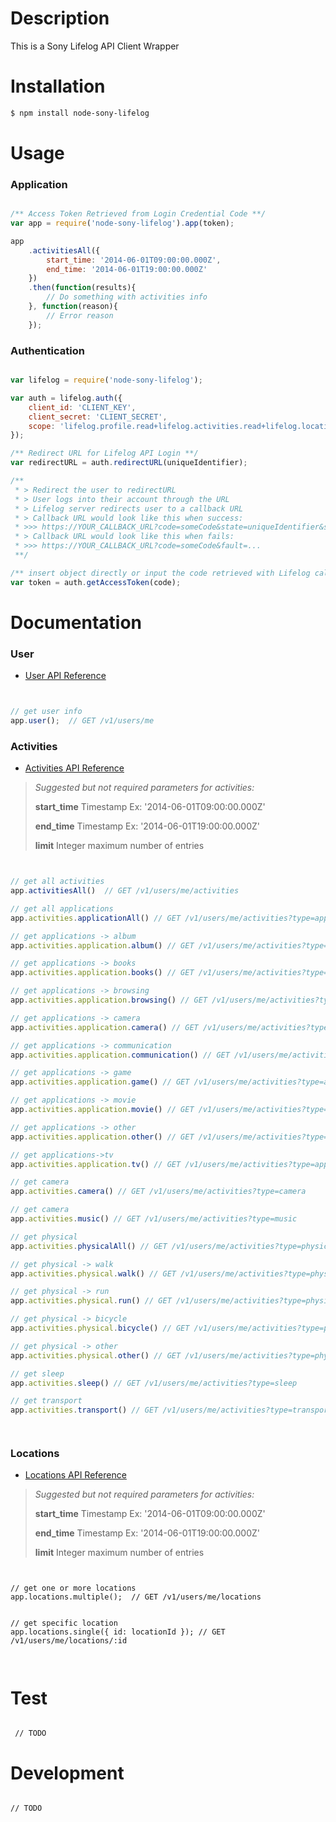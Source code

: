 

# Description
This is a Sony Lifelog API Client Wrapper

# Installation
```sh
$ npm install node-sony-lifelog
```

# Usage

### Application

```javascript

/** Access Token Retrieved from Login Credential Code **/
var app = require('node-sony-lifelog').app(token);

app
    .activitiesAll({
        start_time: '2014-06-01T09:00:00.000Z',
        end_time: '2014-06-01T19:00:00.000Z'
    })
    .then(function(results){
        // Do something with activities info
    }, function(reason){
        // Error reason
    });

```

### Authentication

```javascript

var lifelog = require('node-sony-lifelog');

var auth = lifelog.auth({
    client_id: 'CLIENT_KEY',
    client_secret: 'CLIENT_SECRET',
    scope: 'lifelog.profile.read+lifelog.activities.read+lifelog.locations.read'
});

/** Redirect URL for Lifelog API Login **/
var redirectURL = auth.redirectURL(uniqueIdentifier);

/**
 * > Redirect the user to redirectURL
 * > User logs into their account through the URL
 * > Lifelog server redirects user to a callback URL
 * > Callback URL would look like this when success:
 * >>> https://YOUR_CALLBACK_URL?code=someCode&state=uniqueIdentifier&scope=scopeFromAbove
 * > Callback URL would look like this when fails:
 * >>> https://YOUR_CALLBACK_URL?code=someCode&fault=...
 **/

/** insert object directly or input the code retrieved with Lifelog callback **/
var token = auth.getAccessToken(code);

```

# Documentation


### User
* [User API Reference]

```javascript


// get user info
app.user();  // GET /v1/users/me


```

### Activities
* [Activities API Reference]

>
> *Suggested but not required parameters for activities:*
>
>
> **start_time** Timestamp Ex: '2014-06-01T09:00:00.000Z'
>
> **end_time** Timestamp Ex: '2014-06-01T19:00:00.000Z'
>
> **limit** Integer maximum number of entries
>

```javascript


// get all activities
app.activitiesAll()  // GET /v1/users/me/activities

// get all applications
app.activities.applicationAll() // GET /v1/users/me/activities?type=application

// get applications -> album
app.activities.application.album() // GET /v1/users/me/activities?type=application:album

// get applications -> books
app.activities.application.books() // GET /v1/users/me/activities?type=application:books

// get applications -> browsing
app.activities.application.browsing() // GET /v1/users/me/activities?type=application:browsing

// get applications -> camera
app.activities.application.camera() // GET /v1/users/me/activities?type=application:camera

// get applications -> communication
app.activities.application.communication() // GET /v1/users/me/activities?type=application:communication

// get applications -> game
app.activities.application.game() // GET /v1/users/me/activities?type=application:game

// get applications -> movie
app.activities.application.movie() // GET /v1/users/me/activities?type=application:movie

// get applications -> other
app.activities.application.other() // GET /v1/users/me/activities?type=application:other

// get applications->tv
app.activities.application.tv() // GET /v1/users/me/activities?type=application:tv

// get camera
app.activities.camera() // GET /v1/users/me/activities?type=camera

// get camera
app.activities.music() // GET /v1/users/me/activities?type=music

// get physical
app.activities.physicalAll() // GET /v1/users/me/activities?type=physical

// get physical -> walk
app.activities.physical.walk() // GET /v1/users/me/activities?type=physical:walk

// get physical -> run
app.activities.physical.run() // GET /v1/users/me/activities?type=physical:run

// get physical -> bicycle
app.activities.physical.bicycle() // GET /v1/users/me/activities?type=physical:bicycle

// get physical -> other
app.activities.physical.other() // GET /v1/users/me/activities?type=physical:other

// get sleep
app.activities.sleep() // GET /v1/users/me/activities?type=sleep

// get transport
app.activities.transport() // GET /v1/users/me/activities?type=transport




```


### Locations
* [Locations API Reference]

>
> *Suggested but not required parameters for activities:*
>
>
> **start_time** Timestamp Ex: '2014-06-01T09:00:00.000Z'
>
> **end_time** Timestamp Ex: '2014-06-01T19:00:00.000Z'
>
> **limit** Integer maximum number of entries
>


```


// get one or more locations
app.locations.multiple();  // GET /v1/users/me/locations


// get specific location
app.locations.single({ id: locationId }); // GET /v1/users/me/locations/:id



```


# Test

```

 // TODO

```

# Development

```

// TODO

```

[User API Reference]:https://developer.sony.com/develop/services/lifelog-api/endpoints/user-profile/
[Activities API Reference]:https://developer.sony.com/develop/services/lifelog-api/endpoints/activities/
[Locations API Reference]:https://developer.sony.com/develop/services/lifelog-api/endpoints/locations/
